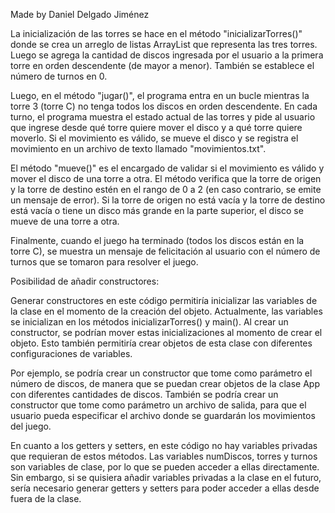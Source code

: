 Made by Daniel Delgado Jiménez


La inicialización de las torres se hace en el método "inicializarTorres()" donde se crea un arreglo de listas ArrayList que representa las tres torres. Luego se agrega la cantidad de discos ingresada por el usuario a la primera torre en orden descendente (de mayor a menor). También se establece el número de turnos en 0.

Luego, en el método "jugar()", el programa entra en un bucle mientras la torre 3 (torre C) no tenga todos los discos en orden descendente. En cada turno, el programa muestra el estado actual de las torres y pide al usuario que ingrese desde qué torre quiere mover el disco y a qué torre quiere moverlo. Si el movimiento es válido, se mueve el disco y se registra el movimiento en un archivo de texto llamado "movimientos.txt".

El método "mueve()" es el encargado de validar si el movimiento es válido y mover el disco de una torre a otra. El método verifica que la torre de origen y la torre de destino estén en el rango de 0 a 2 (en caso contrario, se emite un mensaje de error). Si la torre de origen no está vacía y la torre de destino está vacía o tiene un disco más grande en la parte superior, el disco se mueve de una torre a otra.

Finalmente, cuando el juego ha terminado (todos los discos están en la torre C), se muestra un mensaje de felicitación al usuario con el número de turnos que se tomaron para resolver el juego.


Posibilidad de añadir constructores:

Generar constructores en este código permitiría inicializar las variables de la clase en el momento de la creación del objeto. Actualmente, las variables se inicializan en los métodos inicializarTorres() y main(). Al crear un constructor, se podrían mover estas inicializaciones al momento de crear el objeto. Esto también permitiría crear objetos de esta clase con diferentes configuraciones de variables.

Por ejemplo, se podría crear un constructor que tome como parámetro el número de discos, de manera que se puedan crear objetos de la clase App con diferentes cantidades de discos. También se podría crear un constructor que tome como parámetro un archivo de salida, para que el usuario pueda especificar el archivo donde se guardarán los movimientos del juego.

En cuanto a los getters y setters, en este código no hay variables privadas que requieran de estos métodos. Las variables numDiscos, torres y turnos son variables de clase, por lo que se pueden acceder a ellas directamente. Sin embargo, si se quisiera añadir variables privadas a la clase en el futuro, sería necesario generar getters y setters para poder acceder a ellas desde fuera de la clase.
